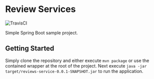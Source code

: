 # Review Services

![TravisCI](https://travis-ci.org/ChrisTheShark/reviews-service.svg?branch=master)

Simple Spring Boot sample project.

## Getting Started

Simply clone the repository and either execute `mvn package` or use the contained wrapper at the root of the project. Next execute `java -jar target/reviews-service-0.0.1-SNAPSHOT.jar` to run the application.

